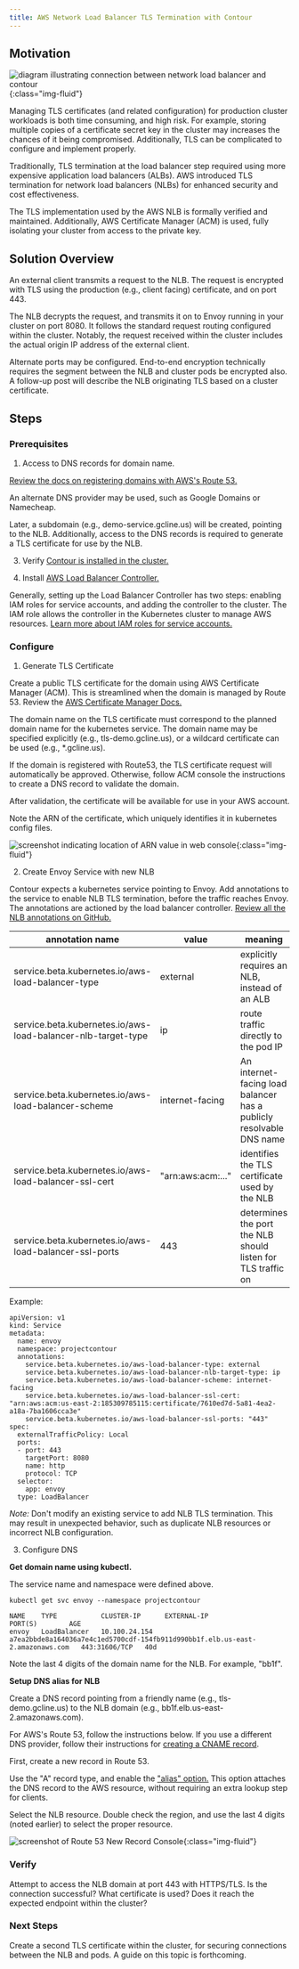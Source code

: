 ```yaml
---
title: AWS Network Load Balancer TLS Termination with Contour
---
```


## Motivation

![diagram illustrating connection between network load balancer and contour](/img/aws-nlb-tls/fig.jpg){:class="img-fluid"}

Managing TLS certificates (and related configuration) for production cluster workloads is both time consuming, and high risk. For example, storing multiple copies of a certificate secret key in the cluster may increases the chances of it being compromised. Additionally, TLS can be complicated to configure and implement properly. 

Traditionally, TLS termination at the load balancer step required using more expensive application load balancers (ALBs). AWS introduced TLS termination for network load balancers (NLBs) for enhanced security and cost effectiveness. 

The TLS implementation used by the AWS NLB is formally verified and maintained. Additionally, AWS Certificate Manager (ACM) is used, fully isolating your cluster from access to the private key. 

## Solution Overview

An external client transmits a request to the NLB. The request is encrypted with TLS using the production (e.g., client facing) certificate, and on port 443. 

The NLB decrypts the request, and transmits it on to Envoy running in your cluster on port 8080. It follows the standard request routing configured within the cluster. Notably, the request received within the cluster includes the actual origin IP address of the external client. 

Alternate ports may be configured. End-to-end encryption technically requires the segment between the NLB and cluster pods be encrypted also. A follow-up post will describe the NLB originating TLS based on a cluster certificate. 

## Steps

### Prerequisites

1. Access to DNS records for domain name.

[Review the docs on registering domains with AWS's Route 53.](https://docs.aws.amazon.com/Route53/latest/DeveloperGuide/registrar.html)

An alternate DNS provider may be used, such as Google Domains or Namecheap.

Later, a subdomain (e.g., demo-service.gcline.us) will be created, pointing to the NLB. Additionally, access to the DNS records is required to generate a TLS certificate for use by the NLB. 

3. Verify [Contour is installed in the cluster.](https://projectcontour.io/getting-started/)

4. Install [AWS Load Balancer Controller.]( https://kubernetes-sigs.github.io/aws-load-balancer-controller/latest/deploy/installation/)

Generally, setting up the Load Balancer Controller has two steps: enabling IAM roles for service accounts, and adding the controller to the cluster. The IAM role allows the controller in the Kubernetes cluster to manage AWS resources. [Learn more about IAM roles for service accounts.](https://docs.aws.amazon.com/eks/latest/userguide/iam-roles-for-service-accounts.html)

### Configure

1. Generate TLS Certificate

Create a public TLS certificate for the domain using AWS Certificate Manager (ACM). This is streamlined when the domain is managed by Route 53. Review the [AWS Certificate Manager Docs.](https://docs.aws.amazon.com/acm/latest/userguide/gs-acm-request-public.html#request-public-console)

The domain name on the TLS certificate must correspond to the planned domain name for the kubernetes service. The domain name may be specified explicitly (e.g., tls-demo.gcline.us), or a wildcard certificate can be used (e.g., *.gcline.us).

If the domain is registered with Route53, the TLS certificate request will automatically be approved. Otherwise, follow ACM console the instructions to create a DNS record to validate the domain. 

After validation, the certificate will be available for use in your AWS account. 

Note the ARN of the certificate, which uniquely identifies it in kubernetes config files. 

![screenshot indicating location of ARN value in web console](/img/aws-nlb-tls/acm-arn.png){:class="img-fluid"}

2. Create Envoy Service with new NLB

Contour expects a kubernetes service pointing to Envoy. Add annotations to the service to enable NLB TLS termination, before the traffic reaches Envoy. The annotations are actioned by the load balancer controller. [Review all the NLB annotations on GitHub.](https://kubernetes-sigs.github.io/aws-load-balancer-controller/latest/guide/service/annotations/)

| annotation name | value | meaning | 
| ----- | --- | ----- |
| service.beta.kubernetes.io/aws-load-balancer-type | external | explicitly requires an NLB, instead of an ALB |
| service.beta.kubernetes.io/aws-load-balancer-nlb-target-type | ip | route traffic directly to the pod IP |
| service.beta.kubernetes.io/aws-load-balancer-scheme | internet-facing | An internet-facing load balancer has a publicly resolvable DNS name |
| service.beta.kubernetes.io/aws-load-balancer-ssl-cert | "arn:aws:acm:..." | identifies the TLS certificate used by the NLB |
| service.beta.kubernetes.io/aws-load-balancer-ssl-ports | 443 | determines the port the NLB should listen for TLS traffic on| 

Example: 

```
apiVersion: v1
kind: Service
metadata:
  name: envoy
  namespace: projectcontour
  annotations:
    service.beta.kubernetes.io/aws-load-balancer-type: external
    service.beta.kubernetes.io/aws-load-balancer-nlb-target-type: ip
    service.beta.kubernetes.io/aws-load-balancer-scheme: internet-facing
    service.beta.kubernetes.io/aws-load-balancer-ssl-cert: "arn:aws:acm:us-east-2:185309785115:certificate/7610ed7d-5a81-4ea2-a18a-7ba1606cca3e"
    service.beta.kubernetes.io/aws-load-balancer-ssl-ports: "443"
spec:
  externalTrafficPolicy: Local
  ports:
  - port: 443
    targetPort: 8080
    name: http
    protocol: TCP
  selector:
    app: envoy
  type: LoadBalancer
```

*Note:* Don't modify an existing service to add NLB TLS termination. This may result in unexpected behavior, such as duplicate NLB resources or incorrect NLB configuration. 

3. Configure DNS

**Get domain name using kubectl.** 

The service name and namespace were defined above.

```
kubectl get svc envoy --namespace projectcontour
```

```
NAME    TYPE           CLUSTER-IP      EXTERNAL-IP                                                                     PORT(S)        AGE
envoy   LoadBalancer   10.100.24.154   a7ea2bbde8a164036a7e4c1ed5700cdf-154fb911d990bb1f.elb.us-east-2.amazonaws.com   443:31606/TCP   40d
```

Note the last 4 digits of the domain name for the NLB. For example, "bb1f". 

**Setup DNS alias for NLB**

Create a DNS record pointing from a friendly name (e.g., tls-demo.gcline.us) to the NLB domain (e.g., bb1f.elb.us-east-2.amazonaws.com). 

For AWS's Route 53, follow the instructions below. If you use a different DNS provider, follow their instructions for [creating a CNAME record](https://docs.digitalocean.com/products/networking/dns/how-to/manage-records/#cname-records). 

First, create a new record in Route 53. 

Use the "A" record type, and enable the ["alias" option.](https://docs.aws.amazon.com/Route53/latest/DeveloperGuide/resource-record-sets-values-alias.html) This option attaches the DNS record to the AWS resource, without requiring an extra lookup step for clients. 

Select the NLB resource. Double check the region, and use the last 4 digits (noted earlier) to select the proper resource. 

![screenshot of Route 53 New Record Console](/img/aws-nlb-tls/record.png){:class="img-fluid"}

### Verify

Attempt to access the NLB domain at port 443 with HTTPS/TLS. Is the connection successful? What certificate is used? Does it reach the expected endpoint within the cluster? 

### Next Steps

Create a second TLS certificate within the cluster, for securing connections between the NLB and pods. A guide on this topic is forthcoming.

